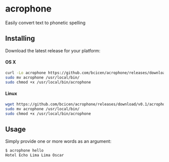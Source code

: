 # acrophone

Easily convert text to phonetic spelling


## Installing

Download the latest release for your platform:

#### OS X

```bash
curl -Lo acrophone https://github.com/bcicen/acrophone/releases/download/v0.1/acrophone-0.1-darwin-amd64
sudo mv acrophone /usr/local/bin/
sudo chmod +x /usr/local/bin/acrophone
```

#### Linux

```bash
wget https://github.com/bcicen/acrophone/releases/download/v0.1/acrophone-0.1-linux-amd64 -O acrophone
sudo mv acrophone /usr/local/bin/
sudo chmod +x /usr/local/bin/acrophone
```

## Usage

Simply provide one or more words as an argument:
```bash
$ acrophone hello
Hotel Echo Lima Lima Oscar
```
